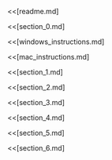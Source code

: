 <<[readme.md]
<!--BREAK-->
<<[section_0.md]
<!--BREAK-->
<<[windows_instructions.md]
<!--BREAK-->
<<[mac_instructions.md]
<!--BREAK-->
<<[section_1.md]
<!--BREAK-->
<<[section_2.md]
<!--BREAK-->
<<[section_3.md]
<!--BREAK-->
<<[section_4.md]
<!--BREAK-->
<<[section_5.md]
<!--BREAK-->
<<[section_6.md]
